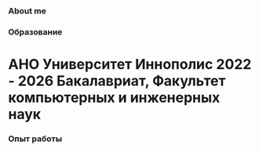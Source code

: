 ### About me
### Образование
# АНО Университет Иннополис 2022 - 2026 Бакалавриат, Факультет компьютерных и инженерных наук

### Опыт работы


